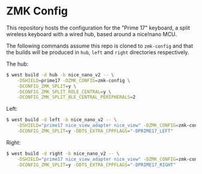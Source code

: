 ZMK Config
==========

This repository hosts the configuration for the "Prime 17" keyboard, a split
wireless keyboard with a wired hub, based around a nice!nano MCU.

The following commands assume this repo is cloned to `zmk-config` and that the
builds will be produced in `hub`, `left` and `right` directories respectively.

The hub:

```sh
$ west build -d hub -b nice_nano_v2 -- \
    -DSHIELD=prime17 -DZMK_CONFIG=zmk-config \
    -DCONFIG_ZMK_SPLIT=y \
    -DCONFIG_ZMK_SPLIT_ROLE_CENTRAL=y \
    -DCONFIG_ZMK_SPLIT_BLE_CENTRAL_PERIPHERALS=2
```

Left:
```sh
$ west build -d left -b nice_nano_v2 -- \
    -DSHIELD="prime17 nice_view_adapter nice_view" -DZMK_CONFIG=zmk-config\
    -DCONFIG_ZMK_SPLIT=y -DDTS_EXTRA_CPPFLAGS="-DPRIME17_LEFT"
```

Right:
```sh
$ west build -d right -b nice_nano_v2 -- \
    -DSHIELD="prime17 nice_view_adapter nice_view" -DZMK_CONFIG=zmk-config\
    -DCONFIG_ZMK_SPLIT=y -DDTS_EXTRA_CPPFLAGS="-DPRIME17_RIGHT"
```
